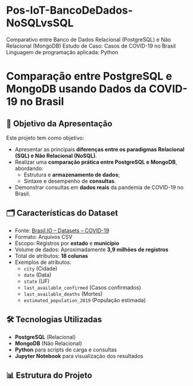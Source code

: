 # Pos-IoT-BancoDeDados-NoSQLvsSQL
Comparativo entre Banco de Dados Relacional (PostgreSQL) e Não Relacional (MongoDB)​  Estudo de Caso: Casos de COVID-19 no Brasil​  Linguagem de programação aplicada: Python

# Comparação entre PostgreSQL e MongoDB usando Dados da COVID-19 no Brasil

## 🎯 Objetivo da Apresentação

Este projeto tem como objetivo:

- Apresentar as principais **diferenças entre os paradigmas Relacional (SQL) e Não Relacional (NoSQL)**.
- Realizar uma **comparação prática entre PostgreSQL e MongoDB**, abordando:
  - Estrutura e **armazenamento de dados**;
  - Sintaxe e desempenho de **consultas**.
- Demonstrar consultas em **dados reais** da pandemia de COVID-19 no Brasil.

## 🗂️ Características do Dataset

- Fonte: [Brasil.IO – Datasets – COVID-19](https://brasil.io/dataset/covid19/caso/)
- Formato: Arquivos CSV
- Escopo: Registros por **estado** e **município**
- Volume de dados: Aproximadamente **3,9 milhões de registros**
- Total de atributos: **18 colunas**
- Exemplos de atributos:
  - `city` (Cidade)
  - `date` (Data)
  - `state` (UF)
  - `last_available_confirmed` (Casos confirmados)
  - `last_available_deaths` (Mortes)
  - `estimated_population_2019` (População estimada)

## 🛠️ Tecnologias Utilizadas

- **PostgreSQL** (Relacional)
- **MongoDB** (Não Relacional)
- **Python** para scripts de carga e consultas
- **Jupyter Notebook** para visualização dos resultados

## 📊 Estrutura do Projeto


